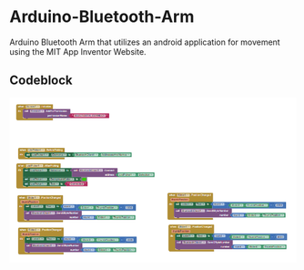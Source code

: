 # Arduino-Bluetooth-Arm
Arduino Bluetooth Arm that utilizes an android application for movement using the MIT App Inventor Website.


## Codeblock
![Codeblock](Codeblocks.png)
